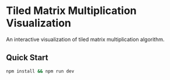 # Tiled Matrix Multiplication Visualization

An interactive visualization of tiled matrix multiplication algorithm.

## Quick Start

```bash
npm install && npm run dev